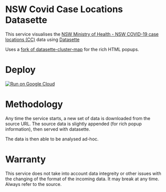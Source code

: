 # NSW Covid Case Locations Datasette

This service visualises the [NSW Ministry of Health - NSW COVID-19 case locations (CC)](https://data.nsw.gov.au/data/dataset/nsw-covid-19-case-locations) data using [Datasette](https://datasette.io/)

Uses a [fork of datasette-cluster-map](https://github.com/glasnt/datasette-cluster-map) for the rich HTML popups. 

# Deploy

[![Run on Google Cloud](https://deploy.cloud.run/button.svg)](https://deploy.cloud.run)

# Methodology

Any time the service starts, a new set of data is downloaded from the source URL. The source data is slightly appended (for rich popup information), then served with datasette. 

The data is then able to be analysed ad-hoc. 

# Warranty

This service does not take into account data integreity or other issues with the changing of the format of the incoming data. It may break at any time. Always refer to the source. 

